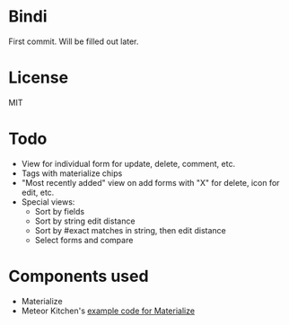 # Bindi
First commit. Will be filled out later.

# License
MIT

# Todo
* View for individual form for update, delete, comment, etc.
* Tags with materialize chips
* "Most recently added" view on add forms with "X" for delete, icon for edit, etc.
* Special views:
    * Sort by fields
    * Sort by string edit distance
    * Sort by #exact matches in string, then edit distance
    * Select forms and compare


# Components used
* Materialize
* Meteor Kitchen's [example code for
  Materialize](https://github.com/perak/kitchen-examples/tree/master/example-materialize)

